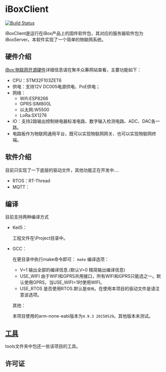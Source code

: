 # iBoxClient #

[![Build Status](https://travis-ci.org/fanwenl/iBoxClient.svg?branch=master)](https://travis-ci.org/fanwenl/iBoxClient)

iBoxClient是运行在iBox产品上的固件软件包，其对应的服务器软件包为iBoxServer。本软件实现了一个简单的物联网系统。

## 硬件介绍 ##

[iBox:物联网开源硬件](http://z.elecfans.com/135.html)详细信息请在聚丰众筹网站查看，主要功能如下：
- CPU：STM32F103ZET6
- 供电：支持12V  DC005电源供电、PoE供电；
- 网络：
    * Wifi:ESP8266
    * GPRS:SIM800L
    * 以太网:W5500
    * LoRa:SX1276
- IO：支持2路输出控制继电器标准电路、数字输入检测电路、ADC、DAC各一路。
- 电路板作为物联网通用平台，既可以实现物联网网关、也可以实现物联网终端。

## 软件介绍 ##

目前只实现了一下底层的驱动文件，其他功能正在开发中....
- RTOS：RT-Thread
- MQTT：

## 编译 ##
目前支持两种编译方式
- Keil5：

    工程文件在\Project目录中。
- GCC：

    在更目录中执行make命令即可：
    `make`
    编译选项：

    * V=1 输出全部的编译信息.(默认V=0 精简输出编译信息)
    * USE_WIFI 由于WIFI和GPRS共用接口，所有WIFI和GPRS只能选之一。默认使用GPRS，当USE_WIFI=1时使用WIFI。
    * USE_RTOS 是否使用RTOS.默认是`使用`。在使用本项目的驱动文件是请注意该选项。

    其他：

    本项目使用的arm-none-eabi版本为`4.9.3 20150529`。其他版本未测试。
## [工具](./tools/readme.md) ##
tools文件夹中包还一些该项目的工具。

## 许可证 ##
